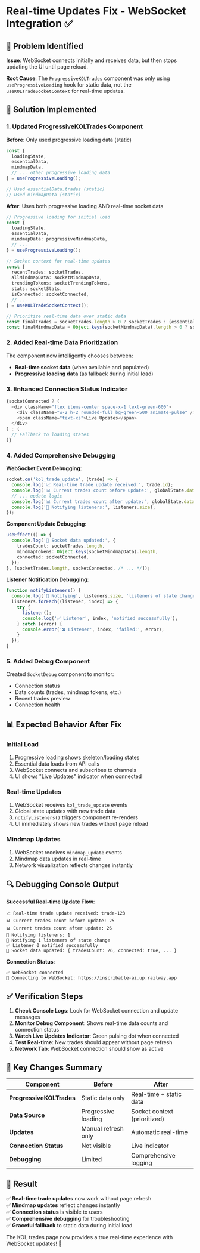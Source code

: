 # Real-time Updates Fix - WebSocket Integration ✅

## 🎯 **Problem Identified**

**Issue**: WebSocket connects initially and receives data, but then stops updating the UI until page reload.

**Root Cause**: The `ProgressiveKOLTrades` component was only using `useProgressiveLoading` hook for static data, not the `useKOLTradeSocketContext` for real-time updates.

## 🔧 **Solution Implemented**

### **1. Updated ProgressiveKOLTrades Component**

**Before**: Only used progressive loading data (static)
```typescript
const {
  loadingState,
  essentialData,
  mindmapData,
  // ... other progressive loading data
} = useProgressiveLoading();

// Used essentialData.trades (static)
// Used mindmapData (static)
```

**After**: Uses both progressive loading AND real-time socket data
```typescript
// Progressive loading for initial load
const {
  loadingState,
  essentialData,
  mindmapData: progressiveMindmapData,
  // ...
} = useProgressiveLoading();

// Socket context for real-time updates
const {
  recentTrades: socketTrades,
  allMindmapData: socketMindmapData,
  trendingTokens: socketTrendingTokens,
  stats: socketStats,
  isConnected: socketConnected,
  // ...
} = useKOLTradeSocketContext();

// Prioritize real-time data over static data
const finalTrades = socketTrades.length > 0 ? socketTrades : (essentialData?.trades || []);
const finalMindmapData = Object.keys(socketMindmapData).length > 0 ? socketMindmapData : progressiveMindmapData;
```

### **2. Added Real-time Data Prioritization**

The component now intelligently chooses between:
- **Real-time socket data** (when available and populated)
- **Progressive loading data** (as fallback during initial load)

### **3. Enhanced Connection Status Indicator**

```typescript
{socketConnected ? (
  <div className="flex items-center space-x-1 text-green-600">
    <div className="w-2 h-2 rounded-full bg-green-500 animate-pulse" />
    <span className="text-xs">Live Updates</span>
  </div>
) : (
  // Fallback to loading states
)}
```

### **4. Added Comprehensive Debugging**

**WebSocket Event Debugging**:
```typescript
socket.on('kol_trade_update', (trade) => {
  console.log('📈 Real-time trade update received:', trade.id);
  console.log('📊 Current trades count before update:', globalState.data.trades.length);
  // ... update logic
  console.log('📊 Current trades count after update:', globalState.data.trades.length);
  console.log('👥 Notifying listeners:', listeners.size);
});
```

**Component Update Debugging**:
```typescript
useEffect(() => {
  console.log('🔄 Socket data updated:', {
    tradesCount: socketTrades.length,
    mindmapTokens: Object.keys(socketMindmapData).length,
    connected: socketConnected,
  });
}, [socketTrades.length, socketConnected, /* ... */]);
```

**Listener Notification Debugging**:
```typescript
function notifyListeners() {
  console.log('🔔 Notifying', listeners.size, 'listeners of state change');
  listeners.forEach((listener, index) => {
    try {
      listener();
      console.log('✅ Listener', index, 'notified successfully');
    } catch (error) {
      console.error('❌ Listener', index, 'failed:', error);
    }
  });
}
```

### **5. Added Debug Component**

Created `SocketDebug` component to monitor:
- Connection status
- Data counts (trades, mindmap tokens, etc.)
- Recent trades preview
- Connection health

## 📊 **Expected Behavior After Fix**

### **Initial Load**
1. Progressive loading shows skeleton/loading states
2. Essential data loads from API calls
3. WebSocket connects and subscribes to channels
4. UI shows "Live Updates" indicator when connected

### **Real-time Updates**
1. WebSocket receives `kol_trade_update` events
2. Global state updates with new trade data
3. `notifyListeners()` triggers component re-renders
4. UI immediately shows new trades without page reload

### **Mindmap Updates**
1. WebSocket receives `mindmap_update` events
2. Mindmap data updates in real-time
3. Network visualization reflects changes instantly

## 🔍 **Debugging Console Output**

**Successful Real-time Update Flow**:
```
📈 Real-time trade update received: trade-123
📊 Current trades count before update: 25
📊 Current trades count after update: 26
👥 Notifying listeners: 1
🔔 Notifying 1 listeners of state change
✅ Listener 0 notified successfully
🔄 Socket data updated: { tradesCount: 26, connected: true, ... }
```

**Connection Status**:
```
✅ WebSocket connected
🔌 Connecting to WebSocket: https://inscribable-ai.up.railway.app
```

## ✅ **Verification Steps**

1. **Check Console Logs**: Look for WebSocket connection and update messages
2. **Monitor Debug Component**: Shows real-time data counts and connection status
3. **Watch Live Updates Indicator**: Green pulsing dot when connected
4. **Test Real-time**: New trades should appear without page refresh
5. **Network Tab**: WebSocket connection should show as active

## 🎯 **Key Changes Summary**

| Component | Before | After |
|-----------|--------|-------|
| **ProgressiveKOLTrades** | Static data only | Real-time + static data |
| **Data Source** | Progressive loading | Socket context (prioritized) |
| **Updates** | Manual refresh only | Automatic real-time |
| **Connection Status** | Not visible | Live indicator |
| **Debugging** | Limited | Comprehensive logging |

## 🚀 **Result**

✅ **Real-time trade updates** now work without page refresh  
✅ **Mindmap updates** reflect changes instantly  
✅ **Connection status** is visible to users  
✅ **Comprehensive debugging** for troubleshooting  
✅ **Graceful fallback** to static data during initial load  

The KOL trades page now provides a true real-time experience with WebSocket updates! 🎉